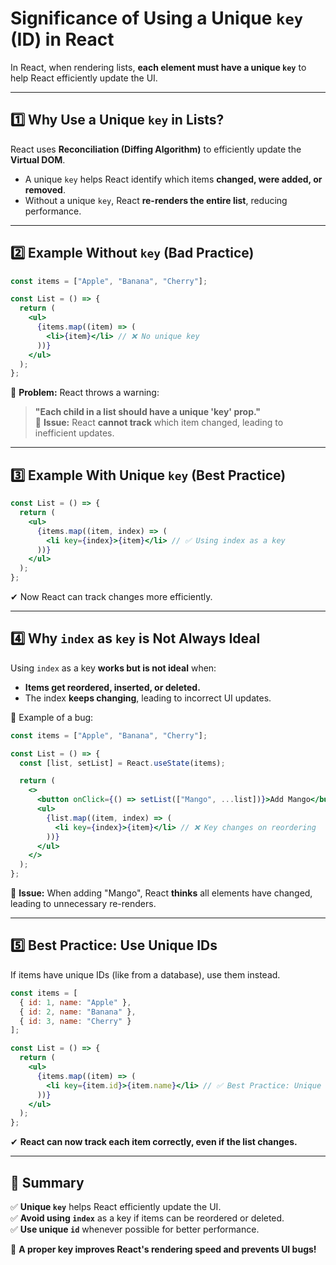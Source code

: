 # **Significance of Using a Unique `key` (ID) in React**  

In React, when rendering lists, **each element must have a unique `key`** to help React efficiently update the UI.  

---

## **1️⃣ Why Use a Unique `key` in Lists?**
React uses **Reconciliation (Diffing Algorithm)** to efficiently update the **Virtual DOM**.  
- A unique `key` helps React identify which items **changed, were added, or removed**.  
- Without a unique `key`, React **re-renders the entire list**, reducing performance.  

---

## **2️⃣ Example Without `key` (Bad Practice)**
```jsx
const items = ["Apple", "Banana", "Cherry"];

const List = () => {
  return (
    <ul>
      {items.map((item) => (
        <li>{item}</li> // ❌ No unique key
      ))}
    </ul>
  );
};
```
🔴 **Problem:** React throws a warning:  
> **"Each child in a list should have a unique 'key' prop."**  
🔴 **Issue:** React **cannot track** which item changed, leading to inefficient updates.

---

## **3️⃣ Example With Unique `key` (Best Practice)**
```jsx
const List = () => {
  return (
    <ul>
      {items.map((item, index) => (
        <li key={index}>{item}</li> // ✅ Using index as a key
      ))}
    </ul>
  );
};
```
✔ Now React can track changes more efficiently.

---

## **4️⃣ Why `index` as `key` is Not Always Ideal**
Using `index` as a key **works but is not ideal** when:
- **Items get reordered, inserted, or deleted.**
- The index **keeps changing**, leading to incorrect UI updates.

🔴 Example of a bug:
```jsx
const items = ["Apple", "Banana", "Cherry"];

const List = () => {
  const [list, setList] = React.useState(items);

  return (
    <>
      <button onClick={() => setList(["Mango", ...list])}>Add Mango</button>
      <ul>
        {list.map((item, index) => (
          <li key={index}>{item}</li> // ❌ Key changes on reordering
        ))}
      </ul>
    </>
  );
};
```
🔴 **Issue:** When adding "Mango", React **thinks** all elements have changed, leading to unnecessary re-renders.

---

## **5️⃣ Best Practice: Use Unique IDs**
If items have unique IDs (like from a database), use them instead.

```jsx
const items = [
  { id: 1, name: "Apple" },
  { id: 2, name: "Banana" },
  { id: 3, name: "Cherry" }
];

const List = () => {
  return (
    <ul>
      {items.map((item) => (
        <li key={item.id}>{item.name}</li> // ✅ Best Practice: Unique ID
      ))}
    </ul>
  );
};
```
✔ **React can now track each item correctly, even if the list changes.**

---

## **🔹 Summary**
✅ **Unique `key`** helps React efficiently update the UI.  
✅ **Avoid using `index`** as a key if items can be reordered or deleted.  
✅ **Use unique `id`** whenever possible for better performance.  

🚀 **A proper key improves React's rendering speed and prevents UI bugs!**